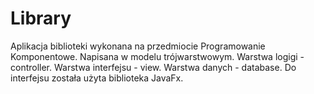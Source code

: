 # Library
Aplikacja biblioteki wykonana na przedmiocie Programowanie Komponentowe. Napisana w modelu trójwarstwowym. Warstwa logigi - controller. 
Warstwa interfejsu - view. Warstwa danych - database. Do interfejsu została użyta biblioteka JavaFx. 
